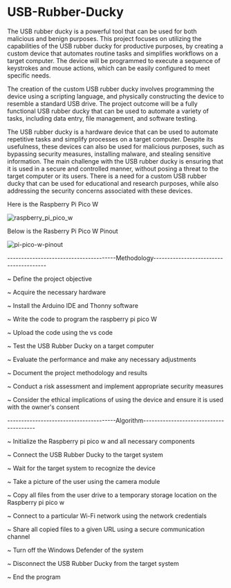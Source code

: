 # USB-Rubber-Ducky




The USB rubber ducky is a powerful tool that can be used for both malicious and benign purposes. This project focuses on utilizing the capabilities of the USB rubber ducky for productive purposes, by creating a custom device that automates routine tasks and simplifies workflows on a target computer. The device will be programmed to execute a sequence of keystrokes and mouse actions, which can be easily configured to meet specific needs. 

The creation of the custom USB rubber ducky involves programming the device using a scripting language, and physically constructing the device to resemble a standard USB drive. The project outcome will be a fully functional USB rubber ducky that can be used to automate a variety of tasks, including data entry, file management, and software testing.




The USB rubber ducky is a hardware device that can be used to automate repetitive tasks and simplify processes on a target computer. Despite its usefulness, these devices can also be used for malicious purposes, such as bypassing security measures, installing malware, and stealing sensitive information.
The main challenge with the USB rubber ducky is ensuring that it is used in a secure and controlled manner, without posing a threat to the target computer or its users. There is a need for a custom USB rubber ducky that can be used for educational and research purposes, while also addressing the security concerns associated with these devices.




Here is the Raspberry Pi Pico W 

![raspberry_pi_pico_w](https://github.com/Vaibhav1730/USB-Rubber-Ducky/assets/116676361/17a0a619-b9e0-42ac-b235-4ac7484f72d5)

Below is the Rasberry Pi Pico W Pinout

![pi-pico-w-pinout](https://github.com/Vaibhav1730/USB-Rubber-Ducky/assets/116676361/89a68042-315e-4d66-8ffc-9ff23a5ab13d)


---------------------------------------Methodology---------------------------------------

~	Define the project objective

~ Acquire the necessary hardware

~ Install the Arduino IDE and Thonny software

~ Write the code to program the raspberry pi pico W

~ Upload the code using the vs code

~ Test the USB Rubber Ducky on a target computer

~ Evaluate the performance and make any necessary adjustments

~ Document the project methodology and results

~ Conduct a risk assessment and implement appropriate security measures

~ Consider the ethical implications of using the device and ensure it is used with the owner's consent


---------------------------------------Algorithm---------------------------------------

~ Initialize the Raspberry pi pico w and all necessary components

~ Connect the USB Rubber Ducky to the target system

~ Wait for the target system to recognize the device

~ Take a picture of the user using the camera module

~ Copy all files from the user drive to a temporary storage location on the Raspberry pi pico w

~ Connect to a particular Wi-Fi network using the network credentials

~ Share all copied files to a given URL using a secure communication channel

~ Turn off the Windows Defender of the system

~ Disconnect the USB Rubber Ducky from the target system

~ End the program








